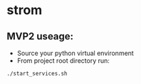 # strom
## MVP2 useage:
* Source your python virtual environment
* From project root directory run:
```sh
./start_services.sh
```
